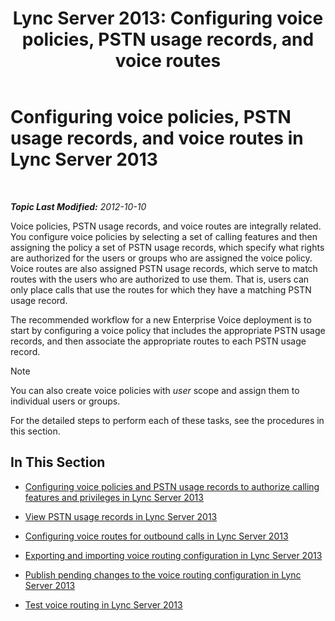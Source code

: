 ﻿---
title: 'Lync Server 2013: Configuring voice policies, PSTN usage records, and voice routes'
TOCTitle: Configuring voice policies, PSTN usage records, and voice routes
ms:assetid: 1e5a15f9-6f42-4dc6-baaa-24daf54afc4d
ms:mtpsurl: https://technet.microsoft.com/en-us/library/Gg398272(v=OCS.15)
ms:contentKeyID: 48183573
ms.date: 07/23/2014
mtps_version: v=OCS.15
---

<div data-xmlns="http://www.w3.org/1999/xhtml">

<div class="topic" data-xmlns="http://www.w3.org/1999/xhtml" data-msxsl="urn:schemas-microsoft-com:xslt" data-cs="http://msdn.microsoft.com/en-us/">

<div data-asp="http://msdn2.microsoft.com/asp">

# Configuring voice policies, PSTN usage records, and voice routes in Lync Server 2013

</div>

<div id="mainSection">

<div id="mainBody">

<span> </span>

_**Topic Last Modified:** 2012-10-10_

Voice policies, PSTN usage records, and voice routes are integrally related. You configure voice policies by selecting a set of calling features and then assigning the policy a set of PSTN usage records, which specify what rights are authorized for the users or groups who are assigned the voice policy. Voice routes are also assigned PSTN usage records, which serve to match routes with the users who are authorized to use them. That is, users can only place calls that use the routes for which they have a matching PSTN usage record.

The recommended workflow for a new Enterprise Voice deployment is to start by configuring a voice policy that includes the appropriate PSTN usage records, and then associate the appropriate routes to each PSTN usage record.

<div>


> [!NOTE]  
> You can also create voice policies with <EM>user</EM> scope and assign them to individual users or groups.



</div>

For the detailed steps to perform each of these tasks, see the procedures in this section.

<div>

## In This Section

  - [Configuring voice policies and PSTN usage records to authorize calling features and privileges in Lync Server 2013](lync-server-2013-configuring-voice-policies-and-pstn-usage-records-to-authorize-calling-features-and-privileges.md)

  - [View PSTN usage records in Lync Server 2013](lync-server-2013-view-pstn-usage-records.md)

  - [Configuring voice routes for outbound calls in Lync Server 2013](lync-server-2013-configuring-voice-routes-for-outbound-calls.md)

  - [Exporting and importing voice routing configuration in Lync Server 2013](lync-server-2013-exporting-and-importing-voice-routing-configuration.md)

  - [Publish pending changes to the voice routing configuration in Lync Server 2013](lync-server-2013-publish-pending-changes-to-the-voice-routing-configuration.md)

  - [Test voice routing in Lync Server 2013](lync-server-2013-test-voice-routing.md)

</div>

</div>

<span> </span>

</div>

</div>

</div>

